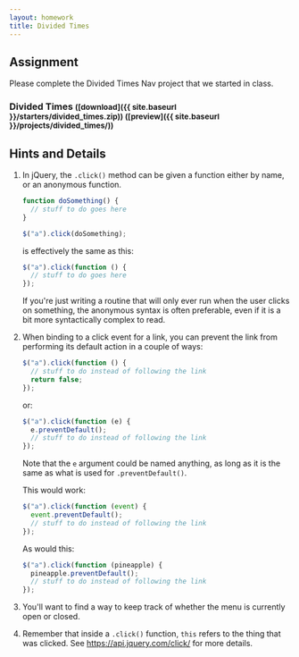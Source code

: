 ```yaml
---
layout: homework
title: Divided Times
---
```


## Assignment

Please complete the Divided Times Nav project that we started in class.

### Divided Times <small>([download]({{ site.baseurl }}/starters/divided_times.zip)) ([preview]({{ site.baseurl }}/projects/divided_times/))</small>

## Hints and Details

1. In jQuery, the `.click()` method can be given a function either by name, or an anonymous function.

   ```js
   function doSomething() {
     // stuff to do goes here
   }

   $("a").click(doSomething);
   ```

   is effectively the same as this:

   ```js
   $("a").click(function () {
     // stuff to do goes here
   });
   ```

   If you're just writing a routine that will only ever run when the user clicks on something, the anonymous syntax is often preferable, even if it is a bit more syntactically complex to read.

2. When binding to a click event for a link, you can prevent the link from performing its default action in a couple of ways:

   ```js
   $("a").click(function () {
     // stuff to do instead of following the link
     return false;
   });
   ```

   or:

   ```js
   $("a").click(function (e) {
     e.preventDefault();
     // stuff to do instead of following the link
   });
   ```

   Note that the `e` argument could be named anything, as long as it is the same as what is used for `.preventDefault()`.

   This would work:

   ```js
   $("a").click(function (event) {
     event.preventDefault();
     // stuff to do instead of following the link
   });
   ```

   As would this:

   ```js
   $("a").click(function (pineapple) {
     pineapple.preventDefault();
     // stuff to do instead of following the link
   });
   ```

3. You'll want to find a way to keep track of whether the menu is currently open or closed.

4. Remember that inside a `.click()` function, `this` refers to the thing that was clicked. See <https://api.jquery.com/click/> for more details.
